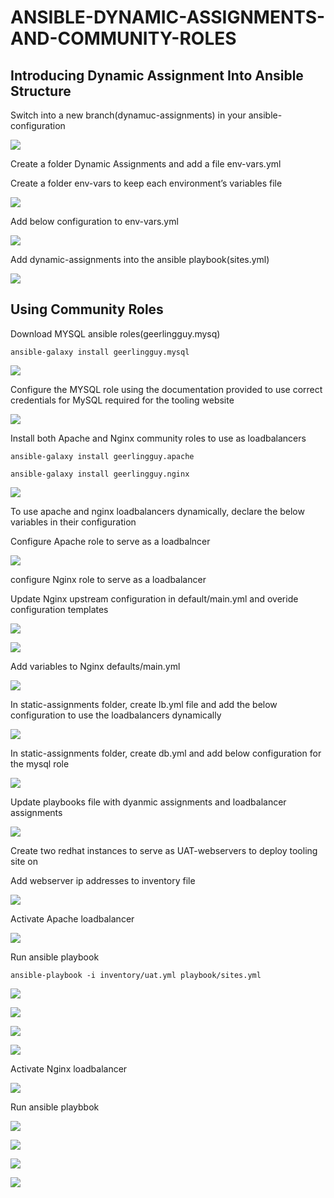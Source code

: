 # ANSIBLE-DYNAMIC-ASSIGNMENTS-AND-COMMUNITY-ROLES

## Introducing Dynamic Assignment Into Ansible Structure

Switch into a new branch(dynamuc-assignments) in your ansible-configuration 

![](images/1.png)

Create a folder Dynamic Assignments and add a file env-vars.yml 

Create a folder env-vars to keep each environment’s variables file 

![](images/2.png)

Add below configuration to env-vars.yml

![](images/3.png)

Add dynamic-assignments into the ansible playbook(sites.yml) 

![](images/4.png)

## Using Community Roles

Download MYSQL ansible roles(geerlingguy.mysq) 

`ansible-galaxy install geerlingguy.mysql`

![](images/5.png)

Configure the MYSQL role using the documentation provided to use correct credentials for MySQL required for the tooling website

![](images/6.png)

Install both Apache and Nginx community roles to use as loadbalancers

`ansible-galaxy install geerlingguy.apache`

`ansible-galaxy install geerlingguy.nginx`

![](images/7.png)

To use apache and nginx loadbalancers dynamically, declare the below variables in their configuration

Configure Apache role to serve as a loadbalncer

![](images/apachede.png)

configure Nginx role to serve as a loadbalancer

Update Nginx upstream configuration in default/main.yml and overide configuration templates

![](images/nginxdefaults1.png)

![](images/nginxtemplates.png)

Add variables to Nginx defaults/main.yml

![](images/nginxdefaults2.png)

In static-assignments folder, create lb.yml file and add the below configuration to use the loadbalancers dynamically

![](images/lb.yml.png)

In static-assignments folder, create db.yml and add below configuration for the mysql role

![](images/db-yml.png)

Update playbooks file with dyanmic assignments and loadbalancer assignments

![](images/siteplaybook.png)

Create two redhat instances to serve as UAT-webservers to deploy tooling site on

Add webserver ip addresses to inventory file  

![](images/uatyml.png)

Activate Apache loadbalancer

![](images/apacheenvars.png)

Run ansible playbook

`ansible-playbook -i inventory/uat.yml playbook/sites.yml`

![](images/apacheplay1.png)

![](images/apacheplay2.png)

![](images/apacheplay3.png)

![](images/apacheplay4.png)


Activate Nginx loadbalancer

![](images/nginxenvars.png)

Run ansible playbbok

![](images/nginxplay1.png)

![](images/nginxplay2.png)

![](images/nginxplay3.png)

![](images/nginxplay4.png)

